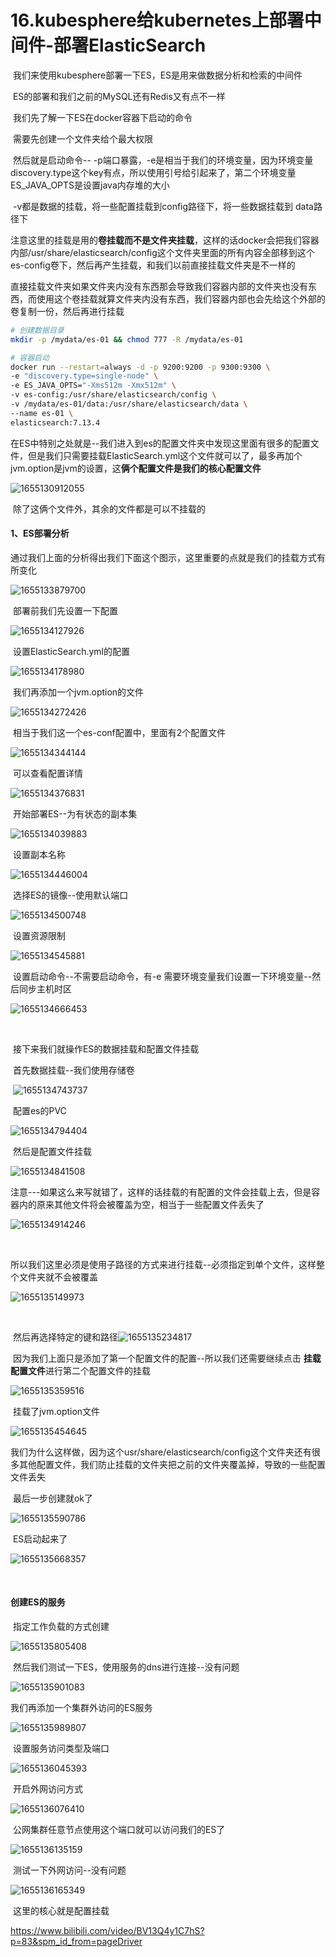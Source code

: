 # 16.kubesphere给kubernetes上部署中间件-部署ElasticSearch



​		我们来使用kubesphere部署一下ES，ES是用来做数据分析和检索的中间件



​		ES的部署和我们之前的MySQL还有Redis又有点不一样



​	我们先了解一下ES在docker容器下启动的命令

​		需要先创建一个文件夹给个最大权限

​		然后就是启动命令--  -p端口暴露，-e是相当于我们的环境变量，因为环境变量discovery.type这个key有点，所以使用引号给引起来了，第二个环境变量 ES_JAVA_OPTS是设置java内存堆的大小

​		-v都是数据的挂载，将一些配置挂载到config路径下，将一些数据挂载到 data路径下

​		注意这里的挂载是用的**卷挂载而不是文件夹挂载**，这样的话docker会把我们容器内部/usr/share/elasticsearch/config这个文件夹里面的所有内容全部移到这个es-config卷下，然后再产生挂载，和我们以前直接挂载文件夹是不一样的

​		直接挂载文件夹如果文件夹内没有东西那会导致我们容器内部的文件夹也没有东西，而使用这个卷挂载就算文件夹内没有东西，我们容器内部也会先给这个外部的卷复制一份，然后再进行挂载

```bash
# 创建数据目录
mkdir -p /mydata/es-01 && chmod 777 -R /mydata/es-01

# 容器启动
docker run --restart=always -d -p 9200:9200 -p 9300:9300 \
-e "discovery.type=single-node" \
-e ES_JAVA_OPTS="-Xms512m -Xmx512m" \
-v es-config:/usr/share/elasticsearch/config \
-v /mydata/es-01/data:/usr/share/elasticsearch/data \
--name es-01 \
elasticsearch:7.13.4

```



​	在ES中特别之处就是--我们进入到es的配置文件夹中发现这里面有很多的配置文件，但是我们只需要挂载ElasticSearch.yml这个文件就可以了，最多再加个jvm.option是jvm的设置，这**俩个配置文件是我们的核心配置文件**

![1655130912055](../../.vuepress/public/images/1655130912055.png)

​		除了这俩个文件外，其余的文件都是可以不挂载的





#### 1、ES部署分析

​	通过我们上面的分析得出我们下面这个图示，这里重要的点就是我们的挂载方式有所变化

![1655133879700](../../.vuepress/public/images/1655133879700.png)



​	部署前我们先设置一下配置

![1655134127926](../../.vuepress/public/images/1655134127926.png)

​	设置ElasticSearch.yml的配置

![1655134178980](../../.vuepress/public/images/1655134178980.png)



​	我们再添加一个jvm.option的文件

![1655134272426](../../.vuepress/public/images/1655134272426.png)



​		相当于我们这一个es-conf配置中，里面有2个配置文件

![1655134344144](../../.vuepress/public/images/1655134344144.png)



​	可以查看配置详情

![1655134376831](../../.vuepress/public/images/1655134376831.png)





​	开始部署ES--为有状态的副本集

![1655134039883](../../.vuepress/public/images/1655134039883.png)



​		设置副本名称

![1655134446004](../../.vuepress/public/images/1655134446004.png)



​	选择ES的镜像--使用默认端口

![1655134500748](../../.vuepress/public/images/1655134500748.png)





​	设置资源限制

![1655134545881](../../.vuepress/public/images/1655134545881.png)



​	设置启动命令--不需要启动命令，有-e 需要环境变量我们设置一下环境变量--然后同步主机时区

![1655134666453](../../.vuepress/public/images/1655134666453.png)



​	

​	接下来我们就操作ES的数据挂载和配置文件挂载

​	首先数据挂载--我们使用存储卷

​	![1655134743737](../../.vuepress/public/images/1655134743737.png)



​	配置es的PVC

![1655134794404](../../.vuepress/public/images/1655134794404.png)





​	然后是配置文件挂载

![1655134841508](../../.vuepress/public/images/1655134841508.png)



​		注意---如果这么来写就错了，这样的话挂载的有配置的文件会挂载上去，但是容器内的原来其他文件将会被覆盖为空，相当于一些配置文件丢失了

![1655134914246](../../.vuepress/public/images/1655134914246.png)

​	

​	所以我们这里必须是使用子路径的方式来进行挂载--必须指定到单个文件，这样整个文件夹就不会被覆盖

![1655135149973](../../.vuepress/public/images/1655135149973.png)

​	

​		然后再选择特定的键和路径![1655135234817](../../.vuepress/public/images/1655135234817.png)



​		因为我们上面只是添加了第一个配置文件的配置--所以我们还需要继续点击 **挂载配置文件**进行第二个配置文件的挂载

![1655135359516](../../.vuepress/public/images/1655135359516.png)

 

​	挂载了jvm.option文件

![1655135454645](../../.vuepress/public/images/1655135454645.png)

​		我们为什么这样做，因为这个usr/share/elasticsearch/config这个文件夹还有很多其他配置文件，我们防止挂载的文件夹把之前的文件夹覆盖掉，导致的一些配置文件丢失

​	最后一步创建就ok了

![1655135590786](../../.vuepress/public/images/1655135590786.png)



​		ES启动起来了

![1655135668357](../../.vuepress/public/images/1655135668357.png)

​	



#### 创建ES的服务

​	指定工作负载的方式创建

![1655135805408](../../.vuepress/public/images/1655135805408.png)



​	然后我们测试一下ES，使用服务的dns进行连接--没有问题

![1655135901083](../../.vuepress/public/images/1655135901083.png)





我们再添加一个集群外访问的ES服务

![1655135989807](../../.vuepress/public/images/1655135989807.png)





​	设置服务访问类型及端口

![1655136045393](../../.vuepress/public/images/1655136045393.png)





​	开启外网访问方式

![1655136076410](../../.vuepress/public/images/1655136076410.png)





​	公网集群任意节点使用这个端口就可以访问我们的ES了

![1655136135159](../../.vuepress/public/images/1655136135159.png)



​	测试一下外网访问--没有问题

![1655136165349](../../.vuepress/public/images/1655136165349.png)





​		这里的核心就是配置挂载





https://www.bilibili.com/video/BV13Q4y1C7hS?p=83&spm_id_from=pageDriver







































































































